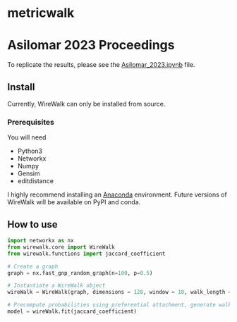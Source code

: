 metricwalk
================

<!-- WARNING: THIS FILE WAS AUTOGENERATED! DO NOT EDIT! -->

# Asilomar 2023 Proceedings

To replicate the results, please see the [Asilomar_2023.ipynb](https://github.com/TesfaAsmara/wirewalk/blob/main/Asilomar_2023.ipynb) file.

## Install
Currently, WireWalk can only be installed from source.

### Prerequisites

You will need

- Python3
- Networkx
- Numpy
- Gensim
- editdistance

I highly recommend installing an
[Anaconda](https://www.anaconda.com/distribution/#download-section)
environment. Future versions of WireWalk will be available on PyPI and
conda.
## How to use

``` python
import networkx as nx
from wirewalk.core import WireWalk
from wirewalk.functions import jaccard_coefficient

# Create a graph
graph = nx.fast_gnp_random_graph(n=100, p=0.5)

# Instantiate a WireWalk object
wireWalk = WireWalk(graph, dimensions = 128, window = 10, walk_length = 80, num_walks = 10, workers = 1)

# Precompute probabilities using preferential attachment, generate walks, and embed nodes
model = wireWalk.fit(jaccard_coefficient)
```

